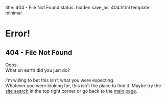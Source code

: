 title: 404 - File Not Found
status: hidden
save_as: 404.html
template: minimal

# Error!
## 404 - File Not Found

Oops.  
What on earth did you just do?

I'm willing to bet this isn't what you were expecting.  
Whatever you were looking for, this isn't the place to find it. 
Maybe try the [site search][search] in the top right corner or go back to the [main page](/).

[search]: /search.html

